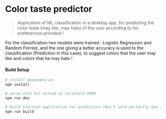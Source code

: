 # Color taste predictor

> Application of ML classification in a desktop app, for predicting the color taste (may like, may hate) of the user according to his preferences provided !

For the classification two models were trained : Logistic Regression and Random Forrest, and the one giving a better accuracy is used to the classification (Prediction in this case), to suggest colors that the user may like and colors that he may hate !

#### Build Setup

```bash
# install dependencies
npm install

# serve with hot reload at localhost:9080
npm run dev

# build electron application for production (Won't work perfectly due to the python script. I have to add my own builder that handle the python script -This isn't for the moment my goal-, or you can just add it manually to the installation folder once you built the project.)
npm run build


```
